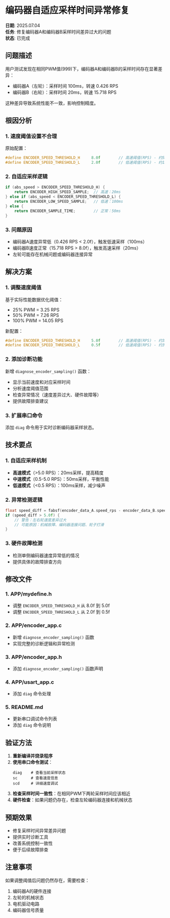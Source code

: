 # 编码器自适应采样时间异常修复

**日期**: 2025.07.04  
**任务**: 修复编码器A和编码器B采样时间差异过大的问题  
**状态**: 已完成

## 问题描述

用户测试发现在相同PWM值(999)下，编码器A和编码器B的采样时间存在显著差异：
- 编码器A（左轮）：采样时间 100ms，转速 0.426 RPS
- 编码器B（右轮）：采样时间 20ms，转速 15.718 RPS

这种差异导致系统性能不一致，影响控制精度。

## 根因分析

### 1. 速度阈值设置不合理
原始配置：
```c
#define ENCODER_SPEED_THRESHOLD_H     8.0f        // 高速阈值(RPS) - 约55%PWM以上
#define ENCODER_SPEED_THRESHOLD_L     2.0f        // 低速阈值(RPS) - 约15%PWM以下
```

### 2. 自适应采样逻辑
```c
if (abs_speed > ENCODER_SPEED_THRESHOLD_H) {
    return ENCODER_HIGH_SPEED_SAMPLE;  // 高速：20ms
} else if (abs_speed < ENCODER_SPEED_THRESHOLD_L) {
    return ENCODER_LOW_SPEED_SAMPLE;   // 低速：100ms
} else {
    return ENCODER_SAMPLE_TIME;        // 正常：50ms
}
```

### 3. 问题原因
- 编码器A速度异常低（0.426 RPS < 2.0f），触发低速采样（100ms）
- 编码器B速度正常（15.718 RPS > 8.0f），触发高速采样（20ms）
- 左轮可能存在机械问题或编码器连接异常

## 解决方案

### 1. 调整速度阈值
基于实际性能数据优化阈值：
- 25% PWM = 3.25 RPS
- 50% PWM = 7.26 RPS  
- 100% PWM = 14.05 RPS

新配置：
```c
#define ENCODER_SPEED_THRESHOLD_H     5.0f        // 高速阈值(RPS) - 约35%PWM以上
#define ENCODER_SPEED_THRESHOLD_L     0.5f        // 低速阈值(RPS) - 约3%PWM以下
```

### 2. 添加诊断功能
新增 `diagnose_encoder_sampling()` 函数：
- 显示当前速度和对应采样时间
- 分析速度阈值范围
- 检查异常情况（速度差异过大、硬件故障等）
- 提供故障排查建议

### 3. 扩展串口命令
添加 `diag` 命令用于实时诊断编码器采样状态。

## 技术要点

### 1. 自适应采样机制
- **高速模式**（>5.0 RPS）：20ms采样，提高精度
- **中速模式**（0.5-5.0 RPS）：50ms采样，平衡性能
- **低速模式**（<0.5 RPS）：100ms采样，减少噪声

### 2. 异常检测逻辑
```c
float speed_diff = fabsf(encoder_data_A.speed_rps - encoder_data_B.speed_rps);
if (speed_diff > 5.0f) {
    // 警告：左右轮速度差异过大
    // 可能原因：机械故障、编码器连接问题、轮子打滑
}
```

### 3. 硬件故障检测
- 检测单侧编码器速度异常低的情况
- 提供具体的故障排查方向

## 修改文件

### 1. APP/mydefine.h
- 调整 `ENCODER_SPEED_THRESHOLD_H` 从 8.0f 到 5.0f
- 调整 `ENCODER_SPEED_THRESHOLD_L` 从 2.0f 到 0.5f

### 2. APP/encoder_app.c
- 新增 `diagnose_encoder_sampling()` 函数
- 实现完整的诊断逻辑和异常检测

### 3. APP/encoder_app.h
- 添加 `diagnose_encoder_sampling()` 函数声明

### 4. APP/usart_app.c
- 添加 `diag` 命令处理

### 5. README.md
- 更新串口调试命令列表
- 添加 `diag` 命令说明

## 验证方法

1. **重新编译并烧录程序**
2. **使用串口命令测试**：
   ```
   diag    # 查看当前采样状态
   sc      # 查看速度信息
   scd     # 详细速度调试
   ```
3. **检查采样时间一致性**：在相同PWM下两轮采样时间应该相近
4. **硬件检查**：如果问题仍存在，检查左轮编码器连接和机械状态

## 预期效果

- 修复采样时间异常差异问题
- 提供实时诊断工具
- 改善系统控制一致性
- 便于后续故障排查

## 注意事项

如果调整阈值后问题仍然存在，需要检查：
1. 编码器A的硬件连接
2. 左轮的机械状态
3. 电机驱动电路
4. 编码器信号质量
